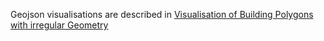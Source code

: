 Geojson visualisations are described in [Visualisation of Building Polygons with irregular Geometry](Geojson_Visualisation_Building_Polygons_with_Irregular_Geometry.md)
